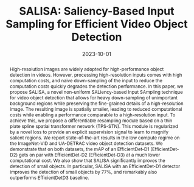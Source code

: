 ---
title: 'SALISA: Saliency-Based Input Sampling for Efficient Video Object Detection'
authors:
- Babak Ehteshami Bejnordi
- admin
- Fatih Porikli
- Amir Ghodrati

date: '2023-10-01'

publishDate: '2024-01-07T11:50:19.119584Z'

publication_types: ['paper-conference']

publication: '*ECCV*'

abstract: "High-resolution images are widely adopted for high-performance object detection in videos. However, processing high-resolution inputs comes with high computation costs, and naive down-sampling of the input to reduce the computation costs quickly degrades the detection performance. In this paper, we propose SALISA, a novel non-uniform SALiency-based Input SAmpling technique for video object detection that allows for heavy down-sampling of unimportant background regions while preserving the fine-grained details of a high-resolution image. The resulting image is spatially smaller, leading to reduced computational costs while enabling a performance comparable to a high-resolution input. To achieve this, we propose a differentiable resampling module based on a thin plate spline spatial transformer network (TPS-STN). This module is regularized by a novel loss to provide an explicit supervision signal to learn to magnify salient regions. We report state-of-the-art results in the low compute regime on the ImageNet-VID and UA-DETRAC video object detection datasets. We demonstrate that on both datasets, the mAP of an EfficientDet-D1 (EfficientDet-D2) gets on par with EfficientDet-D2 (EfficientDet-D3) at a much lower computational cost. We also show that SALISA significantly improves the detection of small objects. In particular, SALISA with an EfficientDet-D1 detector improves the detection of small objects by 77%, and remarkably also outperforms EfficientDetD3 baseline."

tags: [Efficient Video Processing, Small Object Detection, High Resolution Object Detection]

# Display this page in the Featured widget?
featured: no

url_pdf: 'https://arxiv.org/pdf/2204.02397.pdf'
url_code: ''
url_poster: ''
url_project: ''
url_slides: ''

# Featured image
# To use, add an image named `featured.jpg/png` to your page's folder.
image:
  caption: 'Cover figure'
  focal_point: ''
  preview_only: false
---